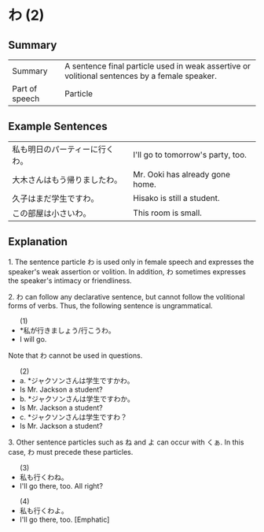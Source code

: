 # わ (2)

## Summary

<table><tr>   <td>Summary</td>   <td>A sentence final particle used in weak assertive or volitional sentences by a female speaker.</td></tr><tr>   <td>Part of speech</td>   <td>Particle</td></tr></table>

## Example Sentences

<table><tr>   <td>私も明日のパーティーに行くわ。</td>   <td>I'll go to tomorrow's party, too.</td></tr><tr>   <td>大木さんはもう帰りましたわ。</td>   <td>Mr. Ooki has already gone home.</td></tr><tr>   <td>久子はまだ学生ですわ。</td>   <td>Hisako is still a student.</td></tr><tr>   <td>この部屋は小さいわ。</td>   <td>This room is small.</td></tr></table>

## Explanation

<p>1. The sentence particle <span class="cloze">わ</span> is used only in female speech and expresses the speaker's weak assertion or volition. In addition, <span class="cloze">わ</span> sometimes expresses the speaker's intimacy or friendliness.</p>  <p>2. <span class="cloze">わ</span> can follow any declarative sentence, but cannot follow the volitional forms of verbs. Thus, the following sentence is ungrammatical.</p>  <ul>(1) <li>*私が行きましょう/行こう<span class="cloze">わ</span>。</li> <li>I will go.</li> </ul>  <p>Note that <span class="cloze">わ</span> cannot be used in questions.</p>  <ul>(2)  <li>a. *ジャクソンさんは学生ですか<span class="cloze">わ</span>。</li> <li>Is Mr. Jackson a student?</li> <div class="divide"></div> <li>b. *ジャクソンさんは学生です<span class="cloze">わ</span>か。</li> <li>Is Mr. Jackson a student?</li> <div class="divide"></div> <li>c. *ジャクソンさんは学生です<span class="cloze">わ</span>？</li> <li>Is Mr. Jackson a student?</li> </ul>  <p>3. Other sentence particles such as ね and よ can occur with くぁ. In this case, <span class="cloze">わ</span> must precede these particles.</p>  <ul>(3) <li>私も行く<span class="cloze">わ</span>ね。</li> <li>I'll go there, too. All right?</li> </ul>  <ul>(4) <li>私も行く<span class="cloze">わ</span>よ。</li> <li>I'll go there, too. [Emphatic]</li> </ul>

